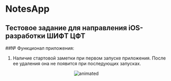 # NotesApp
## Тестовое задание для направления iOS-разработки ШИФТ ЦФТ

##№ Функционал приложения:
1. Наличие стартовой заметки при первом запуске приложения. После ее удаления она не появится при последующих запусках.
<p align="center">
  <img src="[demo.gif](https://github.com/ivan-v-ivanov/NotesApp/blob/main/content/first%20note.gif)" alt="animated" />
</p>
